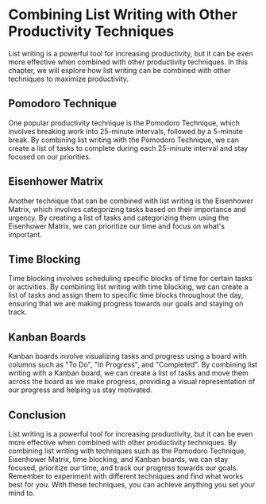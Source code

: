 # Combining List Writing with Other Productivity Techniques

List writing is a powerful tool for increasing productivity, but it can be even more effective when combined with other productivity techniques. In this chapter, we will explore how list writing can be combined with other techniques to maximize productivity.

Pomodoro Technique
------------------

One popular productivity technique is the Pomodoro Technique, which involves breaking work into 25-minute intervals, followed by a 5-minute break. By combining list writing with the Pomodoro Technique, we can create a list of tasks to complete during each 25-minute interval and stay focused on our priorities.

Eisenhower Matrix
-----------------

Another technique that can be combined with list writing is the Eisenhower Matrix, which involves categorizing tasks based on their importance and urgency. By creating a list of tasks and categorizing them using the Eisenhower Matrix, we can prioritize our time and focus on what's important.

Time Blocking
-------------

Time blocking involves scheduling specific blocks of time for certain tasks or activities. By combining list writing with time blocking, we can create a list of tasks and assign them to specific time blocks throughout the day, ensuring that we are making progress towards our goals and staying on track.

Kanban Boards
-------------

Kanban boards involve visualizing tasks and progress using a board with columns such as "To Do", "In Progress", and "Completed". By combining list writing with a Kanban board, we can create a list of tasks and move them across the board as we make progress, providing a visual representation of our progress and helping us stay motivated.

Conclusion
----------

List writing is a powerful tool for increasing productivity, but it can be even more effective when combined with other productivity techniques. By combining list writing with techniques such as the Pomodoro Technique, Eisenhower Matrix, time blocking, and Kanban boards, we can stay focused, prioritize our time, and track our progress towards our goals. Remember to experiment with different techniques and find what works best for you. With these techniques, you can achieve anything you set your mind to.
